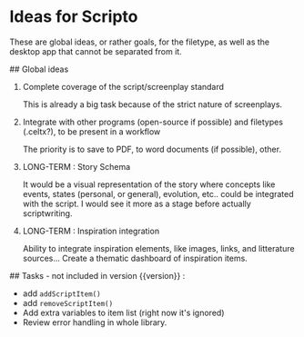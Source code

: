 Ideas for Scripto
====

These are global ideas, or rather goals, for the filetype, as well as the desktop app that cannot be separated from it.

## Global ideas

1. Complete coverage of the script/screenplay standard

    This is already a big task because of the strict nature of screenplays.

2. Integrate with other programs (open-source if possible) and filetypes (.celtx?), to be present in a workflow

    The priority is to save to PDF, to word documents (if possible), other.

3. LONG-TERM : Story Schema

    It would be a visual representation of the story where concepts like events, states (personal, or general), evolution, etc.. could be integrated with the script. I would see it more as a stage before actually scriptwriting.

4. LONG-TERM : Inspiration integration

    Ability to integrate inspiration elements, like images, links, and litterature sources... Create a thematic dashboard of inspiration items.


## Tasks - not included in version {{version}} :

- add `addScriptItem()`
- add `removeScriptItem()`
- Add extra variables to item list (right now it's ignored)
- Review error handling in whole library.
